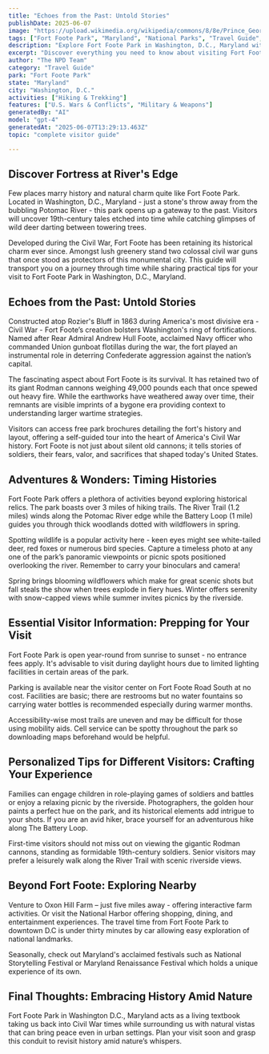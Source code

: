 ```yaml
---
title: "Echoes from the Past: Untold Stories"
publishDate: 2025-06-07
image: "https://upload.wikimedia.org/wikipedia/commons/8/8e/Prince_George%27s_County_-_Fort_Foote_-_20180903113635.jpg"
tags: ["Fort Foote Park", "Maryland", "National Parks", "Travel Guide", "Washington, D.C.", "Outdoor Recreation", "Family Travel", "Adventure"]
description: "Explore Fort Foote Park in Washington, D.C., Maryland with our comprehensive visitor guide featuring activities, tips, and local insights."
excerpt: "Discover everything you need to know about visiting Fort Foote Park in Washington, D.C., Maryland."
author: "The NPD Team"
category: "Travel Guide"
park: "Fort Foote Park"
state: "Maryland"
city: "Washington, D.C."
activities: ["Hiking & Trekking"]
features: ["U.S. Wars & Conflicts", "Military & Weapons"]
generatedBy: "AI"
model: "gpt-4"
generatedAt: "2025-06-07T13:29:13.463Z"
topic: "complete visitor guide"

---
```


## Discover Fortress at River's Edge 

Few places marry history and natural charm quite like Fort Foote Park. Located in Washington, D.C., Maryland - just a stone's throw away from the bubbling Potomac River - this park opens up a gateway to the past. Visitors will uncover 19th-century tales etched into time while catching glimpses of wild deer darting between towering trees.

Developed during the Civil War, Fort Foote has been retaining its historical charm ever since. Amongst lush greenery stand two colossal civil war guns that once stood as protectors of this monumental city. This guide will transport you on a journey through time while sharing practical tips for your visit to Fort Foote Park in Washington, D.C., Maryland.

## Echoes from the Past: Untold Stories

Constructed atop Rozier's Bluff in 1863 during America's most divisive era - Civil War - Fort Foote’s creation bolsters Washington's ring of fortifications. Named after Rear Admiral Andrew Hull Foote, acclaimed Navy officer who commanded Union gunboat flotillas during the war, the fort played an instrumental role in deterring Confederate aggression against the nation’s capital.

The fascinating aspect about Fort Foote is its survival. It has retained two of its giant Rodman cannons weighing 49,000 pounds each that once spewed out heavy fire. While the earthworks have weathered away over time, their remnants are visible imprints of a bygone era providing context to understanding larger wartime strategies.

Visitors can access free park brochures detailing the fort's history and layout, offering a self-guided tour into the heart of America's Civil War history. Fort Foote is not just about silent old cannons; it tells stories of soldiers, their fears, valor, and sacrifices that shaped today's United States.

## Adventures & Wonders: Timing Histories

Fort Foote Park offers a plethora of activities beyond exploring historical relics. The park boasts over 3 miles of hiking trails. The River Trail (1.2 miles) winds along the Potomac River edge while the Battery Loop (1 mile) guides you through thick woodlands dotted with wildflowers in spring.

Spotting wildlife is a popular activity here - keen eyes might see white-tailed deer, red foxes or numerous bird species. Capture a timeless photo at any one of the park’s panoramic viewpoints or picnic spots positioned overlooking the river. Remember to carry your binoculars and camera!

Spring brings blooming wildflowers which make for great scenic shots but fall steals the show when trees explode in fiery hues. Winter offers serenity with snow-capped views while summer invites picnics by the riverside.

## Essential Visitor Information: Prepping for Your Visit 

Fort Foote Park is open year-round from sunrise to sunset - no entrance fees apply. It's advisable to visit during daylight hours due to limited lighting facilities in certain areas of the park.

Parking is available near the visitor center on Fort Foote Road South at no cost. Facilities are basic; there are restrooms but no water fountains so carrying water bottles is recommended especially during warmer months.

Accessibility-wise most trails are uneven and may be difficult for those using mobility aids. Cell service can be spotty throughout the park so downloading maps beforehand would be helpful.
  
## Personalized Tips for Different Visitors: Crafting Your Experience 

Families can engage children in role-playing games of soldiers and battles or enjoy a relaxing picnic by the riverside. Photographers, the golden hour paints a perfect hue on the park, and its historical elements add intrigue to your shots. If you are an avid hiker, brace yourself for an adventurous hike along The Battery Loop. 

First-time visitors should not miss out on viewing the gigantic Rodman cannons, standing as formidable 19th-century soldiers. Senior visitors may prefer a leisurely walk along the River Trail with scenic riverside views.

## Beyond Fort Foote: Exploring Nearby

Venture to Oxon Hill Farm – just five miles away - offering interactive farm activities. Or visit the National Harbor offering shopping, dining, and entertainment experiences. The travel time from Fort Foote Park to downtown D.C is under thirty minutes by car allowing easy exploration of national landmarks.

Seasonally, check out Maryland's acclaimed festivals such as National Storytelling Festival or Maryland Renaissance Festival which holds a unique experience of its own.

## Final Thoughts: Embracing History Amid Nature

Fort Foote Park in Washington D.C., Maryland acts as a living textbook taking us back into Civil War times while surrounding us with natural vistas that can bring peace even in urban settings. Plan your visit soon and grasp this conduit to revisit history amid nature’s whispers.